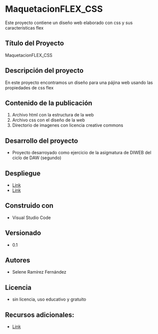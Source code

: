 # MaquetacionFLEX_CSS
Este proyecto contiene un diseño web elaborado con css y sus características flex

## Título del Proyecto
MaquetacionFLEX_CSS
## Descripción del proyecto
En este proyecto encontramos un diseño para una pájina web usando las propiedades de css flex 
## Contenido de la publicación
1. Archivo html con la estructura de la web
2. Archivo css con el diseño de la web
3. Directorio de imagenes con licencia creative commons
## Desarrollo del proyecto
* Proyecto desarroyado como ejercicio de la asigmatura de DIWEB del ciclo de DAW (segundo)
## Despliegue
* [Link](https://github.com/SeleneRamirezF/MaquetacionFLEX_CSS "Pagina principal del proyecto")
* [Link](https://github.com/SeleneRamirezF "Pagina principal del autor")
## Construido con
* Visual Studio Code 
## Versionado
* 0.1
## Autores
* Selene Ramírez Fernández
## Licencia
* sin licencia, uso educativo y gratuito
## Recursos adicionales:
* [Link](https://github.com/SeleneRamirezF)
